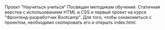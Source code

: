 Проект "Научиться учиться"
Посвящен методикам обучения. 
Статичная верстка с использованием HTML и CSS и первый проект на курсе "Фронтенд-разработчик Bootcamp".
Для того, чтобы ознакомиться с проектом, необходимо скопировать его и открыть index.html.

